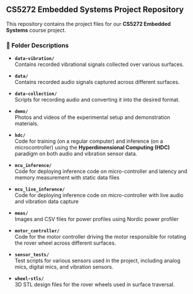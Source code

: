 ## CS5272 Embedded Systems Project Repository

This repository contains the project files for our **CS5272 Embedded Systems** course project.

### 📂 Folder Descriptions

- **`data-vibration/`**  
  Contains recorded vibrational signals collected over various surfaces.

- **`data/`**  
  Contains recorded audio signals captured across different surfaces.

- **`data-collection/`**  
  Scripts for recording audio and converting it into the desired format.

- **`demo/`**  
  Photos and videos of the experimental setup and demonstration materials.

- **`hdc/`**  
  Code for training (on a regular computer) and inference (on a microcontroller) using the **Hyperdimensional Computing (HDC)** paradigm on both audio and vibration sensor data.

- **`mcu_inference/`**  
  Code for deploying inference code on micro-controller and latency and memory measurement with static data files

- **`mcu_live_inference/`**  
  Code for deploying inference code on micro-controller with live audio and vibration data capture

- **`meas/`**  
  Images and CSV files for power profiles using Nordic power profiler

- **`motor_controller/`**  
  Code for the  motor controller driving the motor responsible for rotating the rover wheel across different surfaces.

- **`sensor_tests/`**  
  Test scripts for various sensors used in the project, including analog mics, digital mics, and vibration sensors.

- **`wheel-stls/`**  
  3D STL design files for the rover wheels used in surface traversal.
